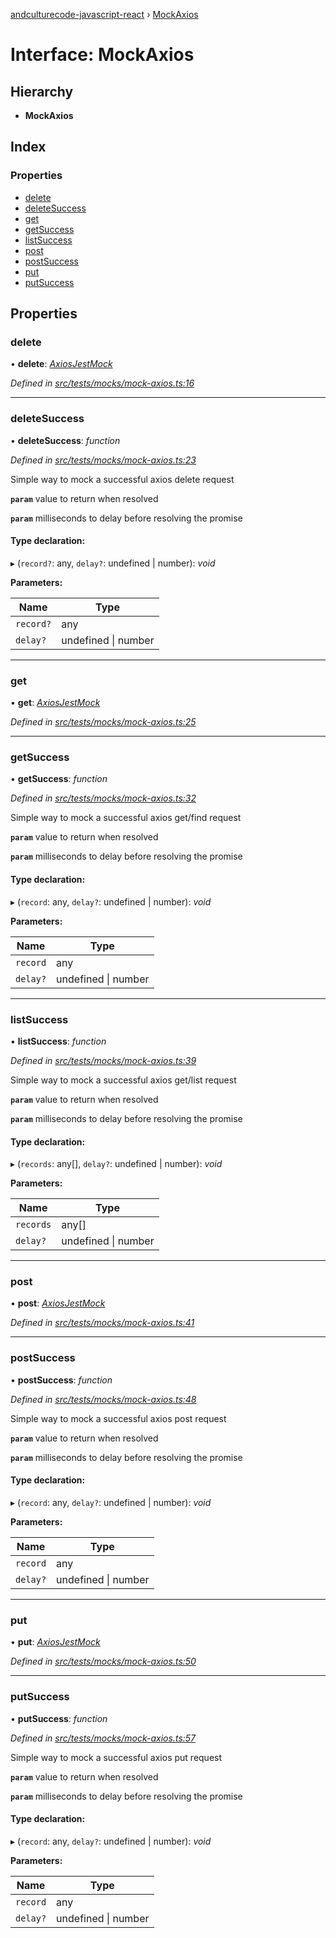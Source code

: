 [andculturecode-javascript-react](../README.md) › [MockAxios](mockaxios.md)

# Interface: MockAxios

## Hierarchy

* **MockAxios**

## Index

### Properties

* [delete](mockaxios.md#delete)
* [deleteSuccess](mockaxios.md#deletesuccess)
* [get](mockaxios.md#get)
* [getSuccess](mockaxios.md#getsuccess)
* [listSuccess](mockaxios.md#listsuccess)
* [post](mockaxios.md#post)
* [postSuccess](mockaxios.md#postsuccess)
* [put](mockaxios.md#put)
* [putSuccess](mockaxios.md#putsuccess)

## Properties

###  delete

• **delete**: *[AxiosJestMock](../README.md#axiosjestmock)*

*Defined in [src/tests/mocks/mock-axios.ts:16](https://github.com/AndcultureCode/AndcultureCode.JavaScript.React/blob/a733eed/src/tests/mocks/mock-axios.ts#L16)*

___

###  deleteSuccess

• **deleteSuccess**: *function*

*Defined in [src/tests/mocks/mock-axios.ts:23](https://github.com/AndcultureCode/AndcultureCode.JavaScript.React/blob/a733eed/src/tests/mocks/mock-axios.ts#L23)*

Simple way to mock a successful axios delete request

**`param`** value to return when resolved

**`param`** milliseconds to delay before resolving the promise

#### Type declaration:

▸ (`record?`: any, `delay?`: undefined | number): *void*

**Parameters:**

Name | Type |
------ | ------ |
`record?` | any |
`delay?` | undefined &#124; number |

___

###  get

• **get**: *[AxiosJestMock](../README.md#axiosjestmock)*

*Defined in [src/tests/mocks/mock-axios.ts:25](https://github.com/AndcultureCode/AndcultureCode.JavaScript.React/blob/a733eed/src/tests/mocks/mock-axios.ts#L25)*

___

###  getSuccess

• **getSuccess**: *function*

*Defined in [src/tests/mocks/mock-axios.ts:32](https://github.com/AndcultureCode/AndcultureCode.JavaScript.React/blob/a733eed/src/tests/mocks/mock-axios.ts#L32)*

Simple way to mock a successful axios get/find request

**`param`** value to return when resolved

**`param`** milliseconds to delay before resolving the promise

#### Type declaration:

▸ (`record`: any, `delay?`: undefined | number): *void*

**Parameters:**

Name | Type |
------ | ------ |
`record` | any |
`delay?` | undefined &#124; number |

___

###  listSuccess

• **listSuccess**: *function*

*Defined in [src/tests/mocks/mock-axios.ts:39](https://github.com/AndcultureCode/AndcultureCode.JavaScript.React/blob/a733eed/src/tests/mocks/mock-axios.ts#L39)*

Simple way to mock a successful axios get/list request

**`param`** value to return when resolved

**`param`** milliseconds to delay before resolving the promise

#### Type declaration:

▸ (`records`: any[], `delay?`: undefined | number): *void*

**Parameters:**

Name | Type |
------ | ------ |
`records` | any[] |
`delay?` | undefined &#124; number |

___

###  post

• **post**: *[AxiosJestMock](../README.md#axiosjestmock)*

*Defined in [src/tests/mocks/mock-axios.ts:41](https://github.com/AndcultureCode/AndcultureCode.JavaScript.React/blob/a733eed/src/tests/mocks/mock-axios.ts#L41)*

___

###  postSuccess

• **postSuccess**: *function*

*Defined in [src/tests/mocks/mock-axios.ts:48](https://github.com/AndcultureCode/AndcultureCode.JavaScript.React/blob/a733eed/src/tests/mocks/mock-axios.ts#L48)*

Simple way to mock a successful axios post request

**`param`** value to return when resolved

**`param`** milliseconds to delay before resolving the promise

#### Type declaration:

▸ (`record`: any, `delay?`: undefined | number): *void*

**Parameters:**

Name | Type |
------ | ------ |
`record` | any |
`delay?` | undefined &#124; number |

___

###  put

• **put**: *[AxiosJestMock](../README.md#axiosjestmock)*

*Defined in [src/tests/mocks/mock-axios.ts:50](https://github.com/AndcultureCode/AndcultureCode.JavaScript.React/blob/a733eed/src/tests/mocks/mock-axios.ts#L50)*

___

###  putSuccess

• **putSuccess**: *function*

*Defined in [src/tests/mocks/mock-axios.ts:57](https://github.com/AndcultureCode/AndcultureCode.JavaScript.React/blob/a733eed/src/tests/mocks/mock-axios.ts#L57)*

Simple way to mock a successful axios put request

**`param`** value to return when resolved

**`param`** milliseconds to delay before resolving the promise

#### Type declaration:

▸ (`record`: any, `delay?`: undefined | number): *void*

**Parameters:**

Name | Type |
------ | ------ |
`record` | any |
`delay?` | undefined &#124; number |
